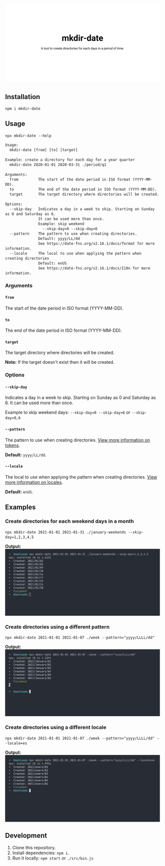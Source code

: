 # ![mkdir-date: A tool to create directories for each days in a period of time.](.github/assets/banner.svg)

## Installation
```shell
npm i mkdir-date
```

## Usage
```
npx mkdir-date --help
```
```
Usage:
  mkdir-date [from] [to] [target]

Example: create a directory for each day for a year quarter
  mkdir-date 2020-01-01 2020-03-31 ./period/q1

Arguments:
  from         The start of the date period in ISO format (YYYY-MM-DD).
  to           The end of the date period in ISO format (YYYY-MM-DD).
  target       The target directory where directories will be created.

Options:
  --skip-day   Indicates a day in a week to skip. Starting on Sunday as 0 and Saturday as 6.
               It can be used more than once.
               Example: skip weekend
                 --skip-day=0 --skip-day=6
  --pattern    The pattern to use when creating directories.
               Default: yyyy/LL/dd
               See https://date-fns.org/v2.16.1/docs/format for more information.
  --locale     The local to use when applying the pattern when creating directories
               Default: enUS
               See https://date-fns.org/v2.16.1/docs/I18n for more information.
```
### Arguments

#### `from`
The start of the date period in ISO format (YYYY-MM-DD).

#### `to`
The end of the date period in ISO format (YYYY-MM-DD).

#### `target`
The target directory where directories will be created.

**Note:** If the target doesn't exist then it will be created.

### Options

#### `--skip-day`
Indicates a day in a week to skip. Starting on Sunday as 0 and Saturday as 6. It can be used more than once.

Example to skip weekend days: `--skip-day=0 --skip-day=6` or `--skip-day=0,6`

#### `--pattern`
The pattern to use when creating directories. [View more information on tokens](https://date-fns.org/v2.16.1/docs/format).

**Default:** `yyyy/LL/dd`.

#### `--locale`
The local to use when applying the pattern when creating directories. [View more information on locales](https://date-fns.org/v2.16.1/docs/I18n).

**Default:** `enUS`.

## Examples

### Create directories for each weekend days in a month
```shell
npx mkdir-date 2021-01-01 2021-01-31 ./january-weekends --skip-day=1,2,3,4,5
```

**Output:**
![](.github/assets/example-option-skip-day.png)

### Create directories using a different pattern
```shell
npx mkdir-date 2021-01-01 2021-01-07 ./week --pattern="yyyy/LLLL/dd"
```

**Output:**
![](.github/assets/example-option-pattern.png)

### Create directories using a different locale
```shell
npx mkdir-date 2021-01-01 2021-01-07 ./week --pattern="yyyy/LLLL/dd" --locale=es
```

**Output:**
![](.github/assets/example-option-locale.png)

## Development

 1. Clone this repository.
 2. Install dependencies: `npm i`.
 3. Run it locally: `npm start` or `./src/bin.js`